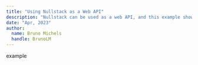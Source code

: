 ```yaml
---
title: "Using Nullstack as a Web API"
description: "Nullstack can be used as a web API, and this example shows how to do it."
date: "Apr, 2023"
author:
  name: Bruno Michels
  handle: BrunoLM
---
```

example
